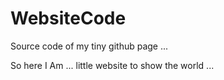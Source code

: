 # WebsiteCode
Source code of my tiny github page ...
 
So here I Am ... little website to show the world ...
